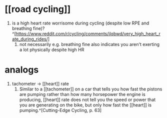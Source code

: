 # [[road cycling]]
1. is a high heart rate worrisome during cycling (despite low RPE and breathing fine)?^[https://www.reddit.com/r/cycling/comments/ilqbwd/very_high_heart_rate_during_rides/]
	1. not necessarily e.g. breathing fine also indicates you aren't exerting a lot physically despite high HR

# analogs
1. tachometer → [[heart]] rate
	1. Similar to a [[tachometer]] on a car that tells you how fast the pistons are pumping rather than how many horsepower the engine is producing, [[heart]] rate does not tell you the speed or power that you are generating on the bike, but only how fast the [[heart]] is pumping.^[Cutting-Edge Cycling, p. 63]